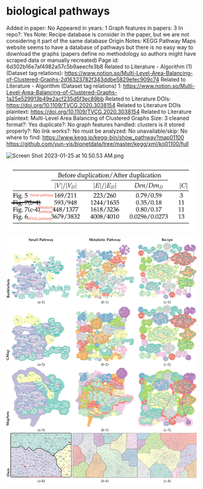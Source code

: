 # biological pathways

Added in paper: No
Appeared in years: 1
Graph features in papers: 3
In repo?: Yes
Note: Recipe database is consider in the paper, but we are not considering it part of the same database
Origin Notes: KEGG Pathway Maps website seems to have a database of pathways  but there is no easy way to download the graphs (papers define no methodology so authors might have scraped data or manually recreated)
Page id: 6d302b16e7af4982a57c5b9aeecfe3b8
Related to Literature - Algorithm (1) (Dataset tag relations): https://www.notion.so/Multi-Level-Area-Balancing-of-Clustered-Graphs-2d16323782f343ddbe5829efec909c74
Related to Literature - Algorithm (Dataset tag relations) 1: https://www.notion.so/Multi-Level-Area-Balancing-of-Clustered-Graphs-1a25e529913b49e2acf235d5f3ec89bb
Related to Literature DOIs: https://doi.org/10.1109/TVCG.2020.3038154
Related to Literature DOIs plaintext: https://doi.org/10.1109/TVCG.2020.3038154
Related to Literature plaintext: Multi-Level Area Balancing of Clustered Graphs
Size: 3
cleaned format?: Yes
duplicate?: No
graph features handled: clusters
is it stored properly?: No
link works?: No
must be analyzed: No
unavailable/skip: No
where to find: https://www.kegg.jp/kegg-bin/show_pathway?map01100
https://github.com/yun-vis/bionetdata/tree/master/kegg/xml/ko01100/full

![Screen Shot 2023-01-25 at 10.50.53 AM.png](biological%20pathways%206d302b16e7af4982a57c5b9aeecfe3b8/Screen_Shot_2023-01-25_at_10.50.53_AM.png)

![Screen Shot 2023-01-25 at 10.52.55 AM.png](biological%20pathways%206d302b16e7af4982a57c5b9aeecfe3b8/Screen_Shot_2023-01-25_at_10.52.55_AM.png)

![Untitled](biological%20pathways%206d302b16e7af4982a57c5b9aeecfe3b8/Untitled.png)